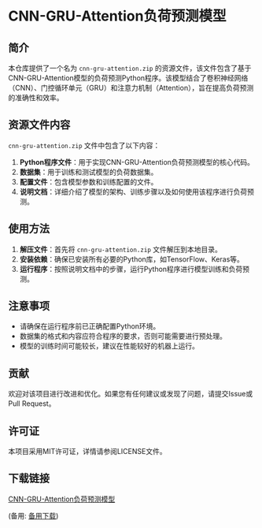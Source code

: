 # CNN-GRU-Attention负荷预测模型

## 简介

本仓库提供了一个名为 `cnn-gru-attention.zip` 的资源文件，该文件包含了基于CNN-GRU-Attention模型的负荷预测Python程序。该模型结合了卷积神经网络（CNN）、门控循环单元（GRU）和注意力机制（Attention），旨在提高负荷预测的准确性和效率。

## 资源文件内容

`cnn-gru-attention.zip` 文件中包含了以下内容：

1. **Python程序文件**：用于实现CNN-GRU-Attention负荷预测模型的核心代码。
2. **数据集**：用于训练和测试模型的负荷数据集。
3. **配置文件**：包含模型参数和训练配置的文件。
4. **说明文档**：详细介绍了模型的架构、训练步骤以及如何使用该程序进行负荷预测。

## 使用方法

1. **解压文件**：首先将 `cnn-gru-attention.zip` 文件解压到本地目录。
2. **安装依赖**：确保已安装所有必要的Python库，如TensorFlow、Keras等。
3. **运行程序**：按照说明文档中的步骤，运行Python程序进行模型训练和负荷预测。

## 注意事项

- 请确保在运行程序前已正确配置Python环境。
- 数据集的格式和内容应符合程序的要求，否则可能需要进行预处理。
- 模型的训练时间可能较长，建议在性能较好的机器上运行。

## 贡献

欢迎对该项目进行改进和优化。如果您有任何建议或发现了问题，请提交Issue或Pull Request。

## 许可证

本项目采用MIT许可证，详情请参阅LICENSE文件。

## 下载链接
[CNN-GRU-Attention负荷预测模型](https://pan.quark.cn/s/30e6d30078d2) 

(备用: [备用下载](https://pan.baidu.com/s/1ZUOe22yU9hGJXYN1If8hxw?pwd=1234))
